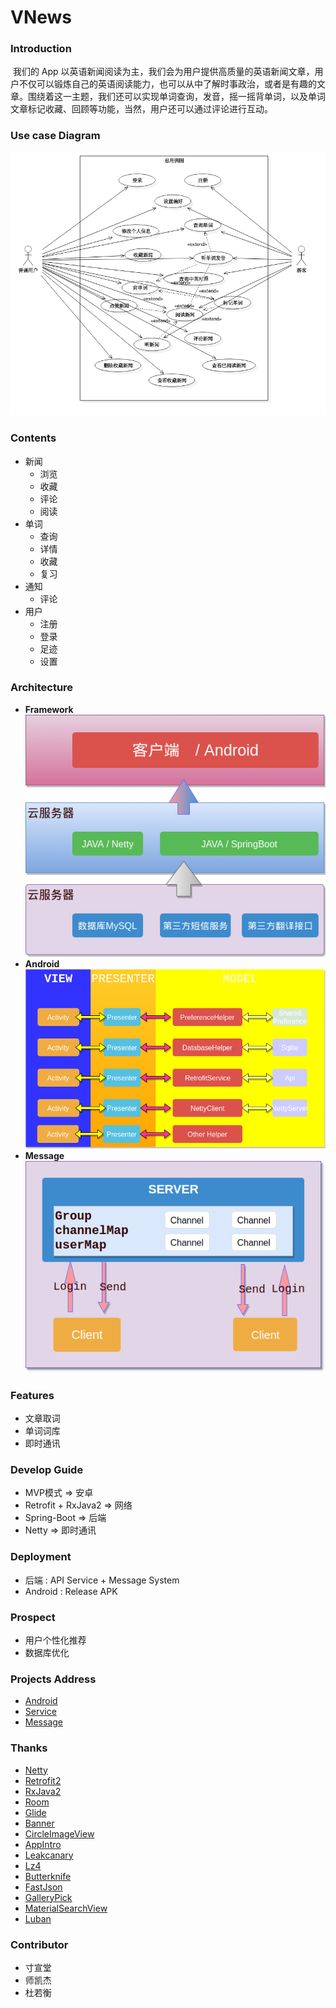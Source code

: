 # VNews

### Introduction
​	我们的 App 以英语新闻阅读为主，我们会为用户提供高质量的英语新闻文章，用户不仅可以锻炼自己的英语阅读能力，也可以从中了解时事政治，或者是有趣的文章。围绕着这一主题，我们还可以实现单词查询，发音，摇一摇背单词，以及单词文章标记收藏、回顾等功能，当然，用户还可以通过评论进行互动。

### Use case Diagram

![](images/1.png)

### Contents

- 新闻
  - 浏览 
  - 收藏
  - 评论
  - 阅读
- 单词
  - 查询
  - 详情
  - 收藏
  - 复习
- 通知
  - 评论
- 用户
  - 注册 
  - 登录
  - 足迹
  - 设置

### Architecture
- **Framework**  
  ![](images/4.png)
- **Android**  
  ![](images/3.png)
- **Message**  
  ![](images/2.png)
### Features
- 文章取词
- 单词词库
- 即时通讯
### Develop Guide

- MVP模式 => 安卓
- Retrofit + RxJava2 => 网络
- Spring-Boot => 后端
- Netty => 即时通讯

### Deployment

- 后端 : API Service + Message System
- Android : Release APK

### Prospect

- 用户个性化推荐
- 数据库优化

### Projects Address

- [Android](https://github.com/wzes/VNews-Android)
- [Service](https://github.com/wzes/VMovie-SpringBoot)
- [Message](https://github.com/wzes/VNew-Netty)

### Thanks

- [Netty](https://github.com/netty/netty)
- [Retrofit2](https://github.com/square/retrofit)
- [RxJava2](https://github.com/ReactiveX/RxJava)
- [Room](https://developer.android.google.cn/training/data-storage/room/index.html)
- [Glide](https://github.com/bumptech/glide)
- [Banner](https://github.com/youth5201314/banner)
- [CircleImageView](https://github.com/hdodenhof/CircleImageView)
- [AppIntro](https://github.com/apl-devs/AppIntro)
- [Leakcanary](https://github.com/square/leakcanary)
- [Lz4](https://github.com/lz4/lz4-java)
- [Butterknife](https://github.com/JakeWharton/butterknife)
- [FastJson](https://github.com/alibaba/fastjson)
- [GalleryPick](https://github.com/YancyYe/GalleryPick)
- [MaterialSearchView](https://github.com/MiguelCatalan/MaterialSearchView)
- [Luban](https://github.com/Curzibn/Luban)

### Contributor
- 寸宣堂
- 师凯杰
- 杜若衡
